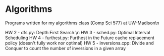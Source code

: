 # Algorithms
Programs written for my algorithms class (Comp Sci 577) at UW-Madison\n

HW 2 - dfs.py: Depth First Search \n
HW 3 - sched.py: Optimal Interval Scheduling
HW 4 - furthest.py: Furthest in the Future cache replacement policy (doesn't fully work nor optimal)
HW 5 - inversions.cpp: Divide and Conquer to count the number of inversions in a given array
